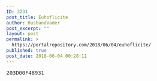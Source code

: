 ```yaml
---
ID: 3231
post_title: Euhoflicite
author: HusbandVader
post_excerpt: ""
layout: post
permalink: >
  https://portalrepository.com/2018/06/04/euhoflicite/
published: true
post_date: 2018-06-04 00:28:11
---
```

<pre>203D00F48931</pre>